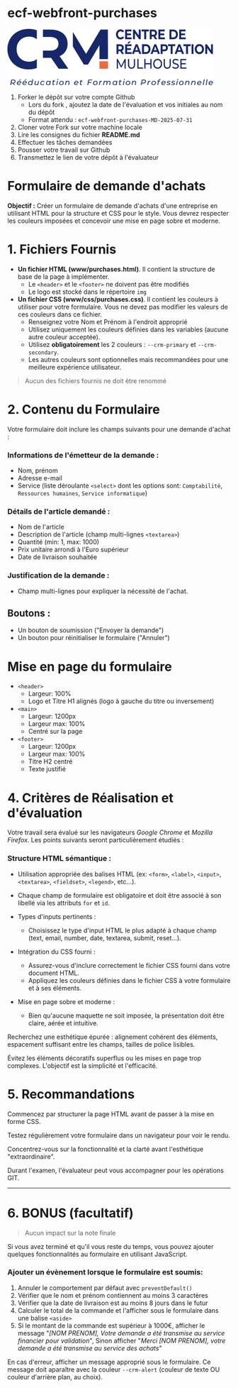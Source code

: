 # ecf-webfront-purchases

![Logo CRM](./www/img/logo-centre-de-readaptation-de-mulhouse-colors.svg)

1. Forker le dépôt sur votre compte Github
    - Lors du fork , ajoutez la date de l'évaluation et vos initiales au nom du dépôt
    - Format attendu : `ecf-webfront-purchases-MD-2025-07-31`
2. Cloner votre Fork sur votre machine locale
2. Lire les consignes du fichier **README.md**
3. Effectuer les tâches demandées
4. Pousser votre travail sur Github
5. Transmettez le lien de votre dépôt à l'évaluateur


# Formulaire de demande d'achats

**Objectif :** Créer un formulaire de demande d'achats d'une entreprise en utilisant HTML pour la structure et CSS pour le style. Vous devrez respecter les couleurs imposées et concevoir une mise en page sobre et moderne.

### 

# 1. Fichiers Fournis
- **Un fichier HTML (www/purchases.html)**. Il contient la structure de base de la page à implémenter.
    - Le `<header>` et le `<footer>` ne doivent pas être modifiés
    - Le logo est stocké dans le répertoire `img`
- **Un fichier CSS (www/css/purchases.css)**. Il contient les couleurs à utiliser pour votre formulaire. Vous ne devez pas modifier les valeurs de ces couleurs dans ce fichier.
    - Renseignez votre Nom et Prénom à l'endroit approprié
    - Utilisez uniquement les couleurs définies dans les variables (aucune autre couleur acceptée).
    - Utilisez **obligatoirement** les 2 couleurs : `--crm-primary` et `--crm-secondary`.
    - Les autres couleurs sont optionnelles mais recommandées pour une meilleure expérience utilisateur.

> Aucun des fichiers fournis ne doit être renommé 

# 2. Contenu du Formulaire

Votre formulaire doit inclure les champs suivants pour une demande d'achat :

### Informations de l'émetteur de la demande :

- Nom, prénom
- Adresse e-mail
- Service (liste déroulante `<select>` dont les options sont: `Comptabilité`, `Ressources humaines`, `Service informatique`)

### Détails de l'article demandé :

- Nom de l'article
- Description de l'article (champ multi-lignes `<textarea>`)
- Quantité (min: 1, max: 1000)
- Prix unitaire arrondi à l'Euro supérieur
- Date de livraison souhaitée

### Justification de la demande :

- Champ multi-lignes pour expliquer la nécessité de l'achat.

## Boutons :

- Un bouton de soumission ("Envoyer la demande")
- Un bouton pour réinitialiser le formulaire ("Annuler")

# Mise en page du formulaire 

- `<header>`
    - Largeur: 100%
    - Logo et Titre H1 alignés (logo à gauche du titre ou inversement)
- `<main>`
    - Largeur: 1200px
    - Largeur max: 100%
    - Centré sur la page
- `<footer>`
    - Largeur: 1200px
    - Largeur max: 100%
    - Titre H2 centré
    - Texte justifié


# 4. Critères de Réalisation et d'évaluation

Votre travail sera évalué sur les navigateurs *Google Chrome* et *Mozilla Firefox*. Les points suivants seront particulièrement étudiés :

### Structure HTML sémantique :

- Utilisation appropriée des balises HTML (ex: `<form>`, `<label>`, `<input>`, `<textarea>`, `<fieldset>`, `<legend>`, etc...).

- Chaque champ de formulaire est obligatoire et doit être associé à son libellé via les attributs `for` et `id`.

- Types d'inputs pertinents :
    - Choisissez le type d'input HTML le plus adapté à chaque champ (text, email, number, date, textarea, submit, reset...).

- Intégration du CSS fourni :
    - Assurez-vous d'inclure correctement le fichier CSS fourni dans votre document HTML.
    - Appliquez les couleurs définies dans le fichier CSS à votre formulaire et à ses éléments.

- Mise en page sobre et moderne :
    - Bien qu'aucune maquette ne soit imposée, la présentation doit être claire, aérée et intuitive.

Recherchez une esthétique épurée : alignement cohérent des éléments, espacement suffisant entre les champs, tailles de police lisibles.

Évitez les éléments décoratifs superflus ou les mises en page trop complexes. L'objectif est la simplicité et l'efficacité.


# 5. Recommandations

Commencez par structurer la page HTML avant de passer à la mise en forme CSS.

Testez régulièrement votre formulaire dans un navigateur pour voir le rendu.

Concentrez-vous sur la fonctionnalité et la clarté avant l'esthétique "extraordinaire".

Durant l'examen, l'évaluateur peut vous accompagner pour les opérations GIT.

---

# 6. BONUS (facultatif)

> Aucun impact sur la note finale

Si vous avez terminé et qu'il vous reste du temps, vous pouvez ajouter quelques fonctionnalités au formulaire en utilisant JavaScript.

### Ajouter un évènement lorsque le formulaire est soumis: 

1. Annuler le comportement par défaut avec `preventDefault()`
2. Vérifier que le nom et prénom contiennent au moins 3 caractères
3. Vérifier que la date de livraison est au moins 8 jours dans le futur
4. Calculer le total de la commande et l'afficher sous le formulaire dans une balise `<aside>`
5. Si le montant de la commande est supérieur à 1000€, afficher le message "*[NOM PRENOM], Votre demande a été transmise au service financier pour validation*", Sinon afficher "*Merci [NOM PRENOM], votre demande a été transmise au service des achats*"

En cas d'erreur, afficher un message approprié sous le formulaire. Ce message doit aparaître avec la couleur `--crm-alert` (couleur de texte OU couleur d'arrière plan, au choix).
